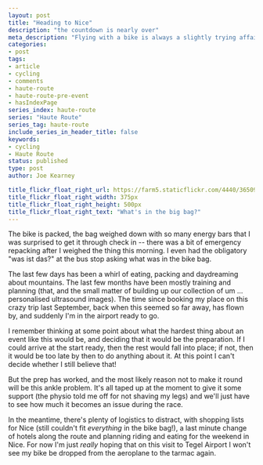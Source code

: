 ```yaml
---
layout: post
title: "Heading to Nice"
description: "the countdown is nearly over"
meta_description: "Flying with a bike is always a slightly trying affair, all the more so when I'm trying to fill the bag to the brim with kit, food and a big, heavy lock!"
categories:
- post
tags:
- article
- cycling
- comments
- haute-route
- haute-route-pre-event
- hasIndexPage
series_index: haute-route
series: "Haute Route"
series_tag: haute-route
include_series_in_header_title: false
keywords:
- cycling
- Haute Route
status: published
type: post
author: Joe Kearney

title_flickr_float_right_url: https://farm5.staticflickr.com/4440/36509963641_d249456851.jpg
title_flickr_float_right_width: 375px
title_flickr_float_right_height: 500px
title_flickr_float_right_text: "What's in the big bag?"
---
```


The bike is packed, the bag weighed down with so many energy bars that I was surprised to get it through check in -- there was a bit of emergency repacking after I weighed the thing this morning. I even had the obligatory "was ist das?" at the bus stop asking what was in the bike bag.

The last few days has been a whirl of eating, packing and daydreaming about mountains. The last few months have been mostly training and planning (that, and the small matter of building up our collection of um ... personalised ultrasound images). The time since booking my place on this crazy trip last September, back when this seemed so far away, has flown by, and suddenly I'm in the airport ready to go.

I remember thinking at some point about what the hardest thing about an event like this would be, and deciding that it would be the preparation. If I could arrive at the start ready, then the rest would fall into place; if not, then it would be too late by then to do anything about it. At this point I can't decide whether I still believe that!

But the prep has worked, and the most likely reason not to make it round will be this ankle problem. It's all taped up at the moment to give it some support (the physio told me off for not shaving my legs) and we'll just have to see how much it becomes an issue during the race.

In the meantime, there's plenty of logistics to distract, with shopping lists for Nice (still couldn't fit _everything_ in the bike bag!), a last minute change of hotels along the route and planning riding and eating for the weekend in Nice. For now I'm just _really_ hoping that on this visit to Tegel Airport I won't see my bike be dropped from the aeroplane to the tarmac again.
